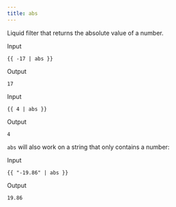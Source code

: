 ```yaml
---
title: abs
---
```


Liquid filter that returns the absolute value of a number.

Input
```liquid
{{ -17 | abs }}
```

Output
```text
17
```

Input
```liquid
{{ 4 | abs }}
```

Output
```text
4
```

`abs` will also work on a string that only contains a number:

Input
```liquid
{{ "-19.86" | abs }}
```

Output
```text
19.86
```

